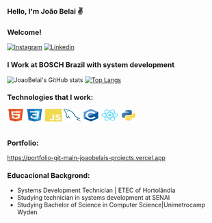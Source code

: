 ### Hello, I'm João Belai ✌️
### Welcome!
[![Instagram](https://img.shields.io/badge/Instagram-E4405F?style=for-the-badge&logo=instagram&logoColor=white)](https://www.instagram.com/joao_belai/)
[![Linkedin](https://img.shields.io/badge/LinkedIn-0077B5?style=for-the-badge&logo=linkedin&logoColor=white)](https://www.linkedin.com/in/joao-pedro-belai-27611b299/) <br/>

### I Work at BOSCH Brazil with system development <br/>

![JoaoBelai's GitHub stats](https://github-readme-stats.vercel.app/api?username=JoaoBelai&show_icons=true&theme=tokyonight)
[![Top Langs](https://github-readme-stats.vercel.app/api/top-langs/?username=JoaoBelai&layout=donut)](https://github.com/JoaoBelai/github-readme-stats)

### Technologies that I work:
<div style="display: inline_block">
  <img align="center" alt="HTML" height="30" width="40" src="https://raw.githubusercontent.com/devicons/devicon/master/icons/html5/html5-original.svg">
  <img align="center" alt="CSS" height="30" width="40" src="https://raw.githubusercontent.com/devicons/devicon/master/icons/css3/css3-original.svg">
  <img align="center" alt="Js" height="30" width="40" src="https://raw.githubusercontent.com/devicons/devicon/master/icons/javascript/javascript-plain.svg">
  <img align="center" alt="MySql" height="30" width="40" src="https://raw.githubusercontent.com/devicons/devicon/master/icons/mysql/mysql-original.svg">
  <img align="center" alt="C" height="30" width="40" src="https://raw.githubusercontent.com/devicons/devicon/master/icons/c/c-original.svg">
  <img align="center" alt="React" height="30" width="40" src="https://raw.githubusercontent.com/devicons/devicon/master/icons/react/react-original.svg">
  <img align="center" alt="Python" height="30" width="40" src="https://raw.githubusercontent.com/devicons/devicon/master/icons/python/python-original.svg">
</div><br/>

### Portfolio:
https://portfolio-git-main-joaobelais-projects.vercel.app

### Educacional Backgrond:
- Systems Development Technician | ETEC of Hortolândia <br/>
- Studying technician in systems development at SENAI <br/>
- Studying Bachelor of Science in Computer Science|Unimetrocamp Wyden<br/>
